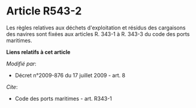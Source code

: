 # Article R543-2

Les règles relatives aux déchets d'exploitation et résidus des cargaisons des navires sont fixées aux articles R. 343-1 à R.
343-3 du code des ports maritimes.

**Liens relatifs à cet article**

_Modifié par_:

  - Décret n°2009-876 du 17 juillet 2009 - art. 8

_Cite_:

  - Code des ports maritimes - art. R343-1
